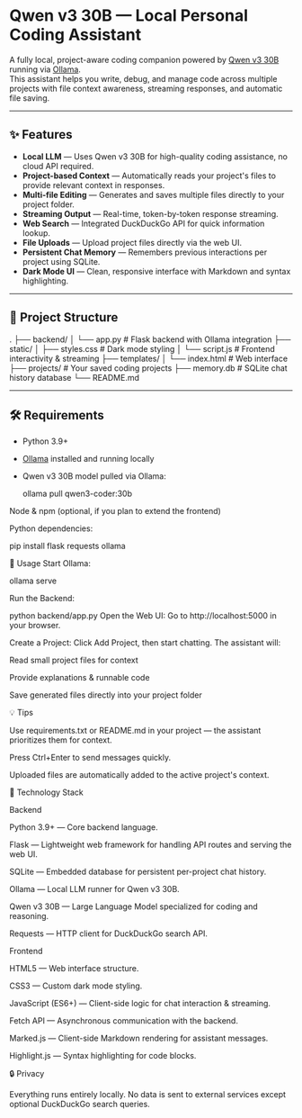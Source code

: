 # Qwen v3 30B — Local Personal Coding Assistant

A fully local, project-aware coding companion powered by [Qwen v3 30B](https://huggingface.co/Qwen) running via [Ollama](https://ollama.com/).  
This assistant helps you write, debug, and manage code across multiple projects with file context awareness, streaming responses, and automatic file saving.

---

## ✨ Features

- **Local LLM** — Uses Qwen v3 30B for high-quality coding assistance, no cloud API required.
- **Project-based Context** — Automatically reads your project's files to provide relevant context in responses.
- **Multi-file Editing** — Generates and saves multiple files directly to your project folder.
- **Streaming Output** — Real-time, token-by-token response streaming.
- **Web Search** — Integrated DuckDuckGo API for quick information lookup.
- **File Uploads** — Upload project files directly via the web UI.
- **Persistent Chat Memory** — Remembers previous interactions per project using SQLite.
- **Dark Mode UI** — Clean, responsive interface with Markdown and syntax highlighting.

---

## 📂 Project Structure

.
├── backend/
│ └── app.py # Flask backend with Ollama integration
├── static/
│ ├── styles.css # Dark mode styling
│ └── script.js # Frontend interactivity & streaming
├── templates/
│ └── index.html # Web interface
├── projects/ # Your saved coding projects
├── memory.db # SQLite chat history database
└── README.md

---

## 🛠️ Requirements

- Python 3.9+
- [Ollama](https://ollama.com/) installed and running locally
- Qwen v3 30B model pulled via Ollama:
  
  ollama pull qwen3-coder:30b
  
Node & npm (optional, if you plan to extend the frontend)

Python dependencies:

pip install flask requests ollama

🚀 Usage
Start Ollama:

ollama serve

Run the Backend:

python backend/app.py
Open the Web UI:
Go to http://localhost:5000 in your browser.

Create a Project:
Click Add Project, then start chatting. The assistant will:

Read small project files for context

Provide explanations & runnable code

Save generated files directly into your project folder

💡 Tips

Use requirements.txt or README.md in your project — the assistant prioritizes them for context.

Press Ctrl+Enter to send messages quickly.

Uploaded files are automatically added to the active project's context.

🧩 Technology Stack

Backend

Python 3.9+ — Core backend language.

Flask — Lightweight web framework for handling API routes and serving the web UI.

SQLite — Embedded database for persistent per-project chat history.

Ollama — Local LLM runner for Qwen v3 30B.

Qwen v3 30B — Large Language Model specialized for coding and reasoning.

Requests — HTTP client for DuckDuckGo search API.

Frontend

HTML5 — Web interface structure.

CSS3 — Custom dark mode styling.

JavaScript (ES6+) — Client-side logic for chat interaction & streaming.

Fetch API — Asynchronous communication with the backend.

Marked.js — Client-side Markdown rendering for assistant messages.

Highlight.js — Syntax highlighting for code blocks.

🔒 Privacy

Everything runs entirely locally.
No data is sent to external services except optional DuckDuckGo search queries.

